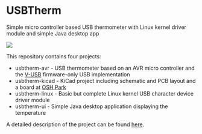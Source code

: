 # USBTherm
Simple micro controller based USB thermometer with Linux kernel driver module and simple Java desktop app

<img src="http://luniks.net/usbtherm/screens/USBTherm.png"/>

This repository contains four projects:

* usbtherm-avr - USB thermometer based on an AVR micro controller and the <a href="https://github.com/obdev/v-usb">V-USB</a> firmware-only USB implementation
* usbtherm-kicad - KiCad project including schematic and PCB layout and a board at <a href="https://oshpark.com/shared_projects/ln73noyo">OSH Park</a>
* usbtherm-linux - Basic but complete Linux kernel USB character device driver module
* usbtherm-ui - Simple Java desktop application displaying the temperature

A detailed description of the project can be found <a href="http://localhost/luniks.net/usbtherm.php">here</a>.
